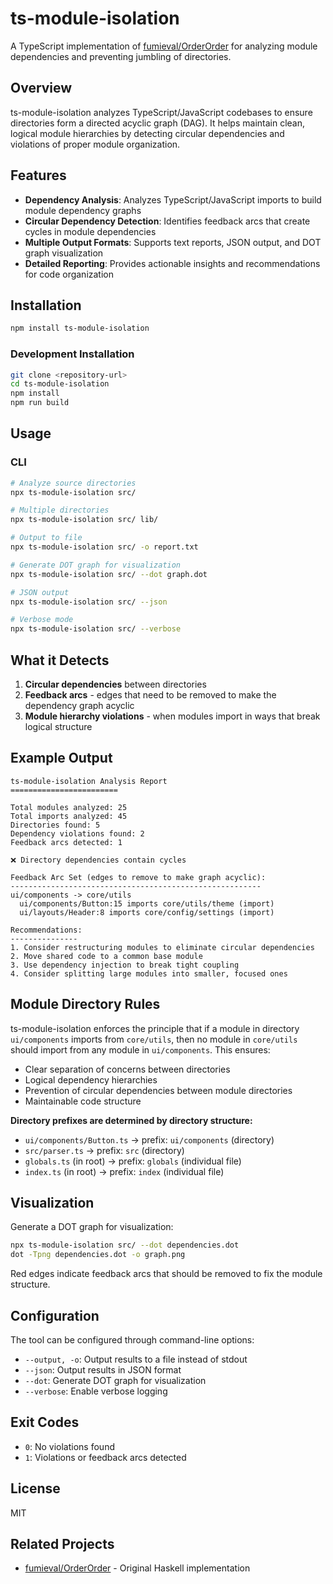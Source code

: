 # ts-module-isolation

A TypeScript implementation of [fumieval/OrderOrder](https://github.com/fumieval/OrderOrder) for analyzing module dependencies and preventing jumbling of directories.

## Overview

ts-module-isolation analyzes TypeScript/JavaScript codebases to ensure directories form a directed acyclic graph (DAG). It helps maintain clean, logical module hierarchies by detecting circular dependencies and violations of proper module organization.

## Features

- **Dependency Analysis**: Analyzes TypeScript/JavaScript imports to build module dependency graphs
- **Circular Dependency Detection**: Identifies feedback arcs that create cycles in module dependencies
- **Multiple Output Formats**: Supports text reports, JSON output, and DOT graph visualization
- **Detailed Reporting**: Provides actionable insights and recommendations for code organization

## Installation

```bash
npm install ts-module-isolation
```

### Development Installation

```bash
git clone <repository-url>
cd ts-module-isolation
npm install
npm run build
```

## Usage

### CLI

```bash
# Analyze source directories
npx ts-module-isolation src/

# Multiple directories
npx ts-module-isolation src/ lib/

# Output to file
npx ts-module-isolation src/ -o report.txt

# Generate DOT graph for visualization
npx ts-module-isolation src/ --dot graph.dot

# JSON output
npx ts-module-isolation src/ --json

# Verbose mode
npx ts-module-isolation src/ --verbose
```

## What it Detects

1. **Circular dependencies** between directories
2. **Feedback arcs** - edges that need to be removed to make the dependency graph acyclic  
3. **Module hierarchy violations** - when modules import in ways that break logical structure

## Example Output

```
ts-module-isolation Analysis Report
========================

Total modules analyzed: 25
Total imports analyzed: 45
Directories found: 5
Dependency violations found: 2
Feedback arcs detected: 1

❌ Directory dependencies contain cycles

Feedback Arc Set (edges to remove to make graph acyclic):
--------------------------------------------------------
ui/components -> core/utils
  ui/components/Button:15 imports core/utils/theme (import)
  ui/layouts/Header:8 imports core/config/settings (import)

Recommendations:
---------------
1. Consider restructuring modules to eliminate circular dependencies
2. Move shared code to a common base module
3. Use dependency injection to break tight coupling
4. Consider splitting large modules into smaller, focused ones
```

## Module Directory Rules

ts-module-isolation enforces the principle that if a module in directory `ui/components` imports from `core/utils`, then no module in `core/utils` should import from any module in `ui/components`. This ensures:

- Clear separation of concerns between directories
- Logical dependency hierarchies  
- Prevention of circular dependencies between module directories
- Maintainable code structure

**Directory prefixes are determined by directory structure:**
- `ui/components/Button.ts` → prefix: `ui/components` (directory)
- `src/parser.ts` → prefix: `src` (directory)
- `globals.ts` (in root) → prefix: `globals` (individual file)
- `index.ts` (in root) → prefix: `index` (individual file)

## Visualization

Generate a DOT graph for visualization:

```bash
npx ts-module-isolation src/ --dot dependencies.dot
dot -Tpng dependencies.dot -o graph.png
```

Red edges indicate feedback arcs that should be removed to fix the module structure.

## Configuration

The tool can be configured through command-line options:

- `--output, -o`: Output results to a file instead of stdout
- `--json`: Output results in JSON format
- `--dot`: Generate DOT graph for visualization
- `--verbose`: Enable verbose logging

## Exit Codes

- `0`: No violations found
- `1`: Violations or feedback arcs detected

## License

MIT

## Related Projects

- [fumieval/OrderOrder](https://github.com/fumieval/OrderOrder) - Original Haskell implementation
